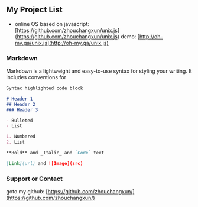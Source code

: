 ## My Project List

- online OS based on javascript:
 [https://github.com/zhouchangxun/unix.js](https://github.com/zhouchangxun/unix.js) 
 demo: [http://oh-my.ga/unix.js](http://oh-my.ga/unix.js)

### Markdown

Markdown is a lightweight and easy-to-use syntax for styling your writing. It includes conventions for

```markdown
Syntax highlighted code block

# Header 1
## Header 2
### Header 3

- Bulleted
- List

1. Numbered
2. List

**Bold** and _Italic_ and `Code` text

[Link](url) and ![Image](src)
```

### Support or Contact
goto my github: [https://github.com/zhouchangxun/](https://github.com/zhouchangxun/)

